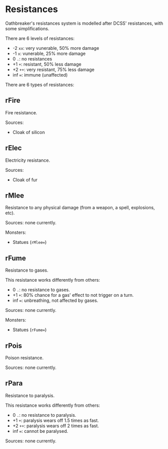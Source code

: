 # Resistances

Oathbreaker's resistances system is modelled after DCSS' resistances, with some
simplifications.

There are 6 levels of resistances:
-  -2 `xx`: very vunerable, 50% more damage
-  -1 `x`: vunerable, 25% more damage
-   0 `.`: no resistances
-  +1 `+`: resistant, 50% less damage
-  +2 `++`: very resistant, 75% less damage
- inf `∞`: immune (unaffected)

There are 6 types of resistances:

## rFire

Fire resistance.

Sources:
- Cloak of silicon

## rElec

Electricity resistance.

Sources:
- Cloak of fur

## rMlee

Resistance to any physical damage (from a weapon, a spell, explosions, etc).

Sources: none currently.

Monsters:
- Statues (`rMlee∞`)

## rFume

Resistance to gases.

This resistance works differently from others:
-   0 `.`: no resistance to gases.
-  +1 `+`: 80% chance for a gas' effect to not trigger on a turn.
- inf `∞`: unbreathing, not affected by gases.

Sources: none currently.

Monsters:
- Statues (`rFume∞`)

## rPois

Poison resistance.

Sources: none currently.

## rPara

Resistance to paralysis.

This resistance works differently from others:
-   0  `.`: no resistance to paralysis.
-  +1  `+`: paralysis wears off 1.5 times as fast.
-  +2 `++`: paralysis wears off 2 times as fast.
- inf  `∞`: cannot be paralysed.

Sources: none currently.
